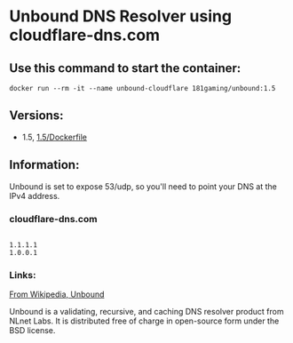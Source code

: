 # Unbound DNS Resolver using cloudflare-dns.com

## Use this command to start the container: 

```
docker run --rm -it --name unbound-cloudflare 181gaming/unbound:1.5
```

## Versions:

* 1.5, [1.5/Dockerfile](https://github.com/nicholashoule/docker/tree/master/unbound/1.5)

## Information:

Unbound is set to expose 53/udp, so you'll need to point your DNS at the IPv4 address.

### cloudflare-dns.com

```

1.1.1.1
1.0.0.1

```

### Links:

[From Wikipedia, Unbound](https://en.wikipedia.org/wiki/Unbound_%28DNS_server%29)

Unbound is a validating, recursive, and caching DNS resolver product from NLnet Labs. It is distributed free of charge in open-source form under the BSD license.
